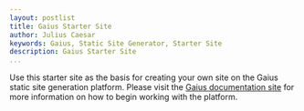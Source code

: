 ```yaml
---
layout: postlist
title: Gaius Starter Site
author: Julius Caesar
keywords: Gaius, Static Site Generator, Starter Site
description: Gaius Starter Site
...
```


Use this starter site as the basis for creating your own site on the Gaius static site generation platform.  Please visit the [Gaius documentation site](https://gaius-dev.github.io/gaius-docs/) for more information on how to begin working with the platform.